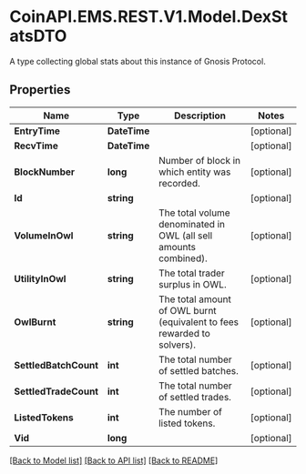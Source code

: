 # CoinAPI.EMS.REST.V1.Model.DexStatsDTO
A type collecting global stats about this instance of Gnosis Protocol.

## Properties

Name | Type | Description | Notes
------------ | ------------- | ------------- | -------------
**EntryTime** | **DateTime** |  | [optional] 
**RecvTime** | **DateTime** |  | [optional] 
**BlockNumber** | **long** | Number of block in which entity was recorded. | [optional] 
**Id** | **string** |  | [optional] 
**VolumeInOwl** | **string** | The total volume denominated in OWL (all sell amounts combined). | [optional] 
**UtilityInOwl** | **string** | The total trader surplus in OWL. | [optional] 
**OwlBurnt** | **string** | The total amount of OWL burnt (equivalent to fees rewarded to solvers). | [optional] 
**SettledBatchCount** | **int** | The total number of settled batches. | [optional] 
**SettledTradeCount** | **int** | The total number of settled trades. | [optional] 
**ListedTokens** | **int** | The number of listed tokens. | [optional] 
**Vid** | **long** |  | [optional] 

[[Back to Model list]](../README.md#documentation-for-models) [[Back to API list]](../README.md#documentation-for-api-endpoints) [[Back to README]](../README.md)

